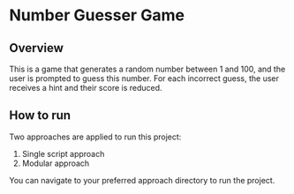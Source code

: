 # Number Guesser Game 

## Overview
This is a game that generates a random number between 1 and 100, and the user is prompted to guess this number. For each incorrect guess, the user receives a hint and their score is reduced.

## How to run
Two approaches are applied to run this project:
1. Single script approach
2. Modular approach

You can navigate to your preferred approach directory to run the project.  
